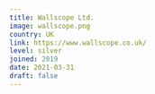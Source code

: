 ```yaml
---
title: Wallscope Ltd.
image: wallscope.png
country: UK
link: https://www.wallscope.co.uk/
level: silver
joined: 2019
date: 2021-03-31
draft: false
---
```

